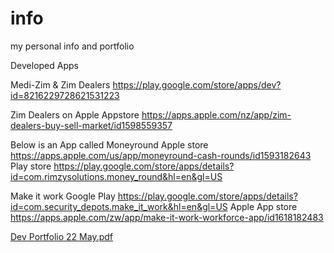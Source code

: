 # info
my personal info and portfolio



Developed Apps 

Medi-Zim & Zim Dealers
https://play.google.com/store/apps/dev?id=8216229728621531223 

Zim Dealers on Apple Appstore
https://apps.apple.com/nz/app/zim-dealers-buy-sell-market/id1598559357

Below is an App called Moneyround 
Apple store 
https://apps.apple.com/us/app/moneyround-cash-rounds/id1593182643
Play store
https://play.google.com/store/apps/details?id=com.rimzysolutions.money_round&hl=en&gl=US


Make it work 
Google Play
https://play.google.com/store/apps/details?id=com.security_depots.make_it_work&hl=en&gl=US
Apple App store 
https://apps.apple.com/zw/app/make-it-work-workforce-app/id1618182483



[Dev Portfolio 22 May.pdf](https://github.com/OceanManta/info/files/8796313/Dev.Portfolio.22.May.pdf)


